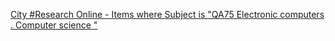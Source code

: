 [City #Research Online - Items where Subject is "QA75 Electronic computers . Computer science "](https://qi.tc/qi/114026)